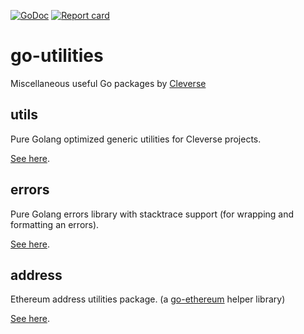 [![GoDoc](https://godoc.org/github.com/Cleverse/go-utilities?status.svg)](http://godoc.org/github.com/Cleverse/go-utilities)
[![Report card](https://goreportcard.com/badge/github.com/Cleverse/go-utilities)](https://goreportcard.com/report/github.com/Cleverse/go-utilities)

# go-utilities

Miscellaneous useful Go packages by [Cleverse](https://about.cleverse.com)

## utils

Pure Golang optimized generic utilities for Cleverse projects.

[See here](utils/README.md).

## errors

Pure Golang errors library with stacktrace support (for wrapping and formatting an errors).

[See here](errors/README.md).

## address

Ethereum address utilities package. (a [go-ethereum](https://github.com/ethereum/go-ethereum) helper library)

[See here](address/README.md).
